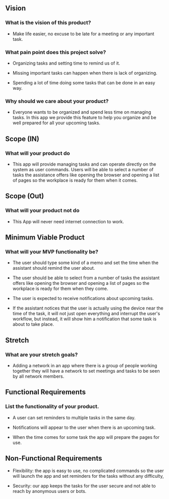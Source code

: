 ## Vision

### What is the vision of this product?

* Make life easier, no excuse to be late for a meeting or any important task.

### What pain point does this project solve?

* Organizing tasks and setting time to remind us of it.

* Missing important tasks can happen when there is lack of organizing.

* Spending a lot of time doing some tasks that can be done in an easy way.

### Why should we care about your product?

* Everyone wants to be organized and spend less time on managing tasks. In this app we provide this feature to help you organize and be well prepared for all your upcoming tasks.


## Scope (IN)

### What will your product do

* This app will provide managing tasks and can operate directly on the system as user commands.
Users will be able to select a number of tasks the assistance offers like opening the browser and opening a list of pages so the workplace is ready for them when it comes.

## Scope (Out)

### What will your product not do

* This App will never need internet connection to work.


## Minimum Viable Product 

### What will your MVP functionality be?

* The user should type some kind of a memo and set the time when the assistant should remind the user about.

* The user should be able to select from a number of tasks the assistant offers like opening the browser and opening a list of pages so the workplace is ready for them when     they come.

* The user is expected to receive notifications about upcoming tasks.

* If the assistant notices that the user is actually using the device near the time of the task, it will not just open everything and interrupt the user's workflow, but instead, it will show him a notification that some task is about to take place.


## Stretch

### What are your stretch goals?

* Adding a network in an app where there is a group of people working together they will have a network to set meetings and tasks to be seen by all network members.


## Functional Requirements

### List the functionality of your product. 

* A user can set reminders to multiple tasks in the same day.

* Notifications will appear to the user when there is an upcoming task.

* When the time comes for some task the app will prepare the pages for use.


## Non-Functional Requirements

* Flexibility: the app is easy to use, no complicated commands so the user will launch the app and set reminders for the tasks without any difficulty, 

* Security: our app keeps the tasks for the user secure and not able to reach by anonymous users or bots. 
